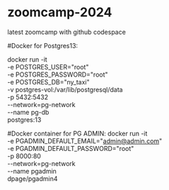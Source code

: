 # zoomcamp-2024
latest zoomcamp with github codespace

#Docker for Postgres13:

docker run -it \
 -e POSTGRES_USER="root" \
 -e POSTGRES_PASSWORD="root" \
 -e POSTGRES_DB="ny_taxi" \
 -v postgres-vol:/var/lib/postgresql/data \
 -p 5432:5432 \
 --network=pg-network \
 --name pg-db \
 postgres:13

 #Docker container for PG ADMIN:
 docker run -it \
    -e PGADMIN_DEFAULT_EMAIL="admin@admin.com" \
    -e PGADMIN_DEFAULT_PASSWORD="root" \
    -p 8000:80 \
    --network=pg-network \
    --name pgadmin \
    dpage/pgadmin4